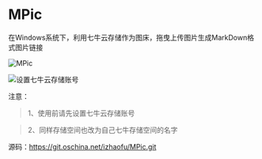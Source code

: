 # MPic
在Windows系统下，利用七牛云存储作为图床，拖曳上传图片生成MarkDown格式图片链接

![MPic](http://image.lzhaofu.cn/blog/2016-09-19/092226916)

![设置七牛云存储账号](http://image.lzhaofu.cn/blog/2016-09-19/092425728)

注意：
>1、使用前请先设置七牛云存储账号

>2、同样存储空间也改为自己七牛存储空间的名字

源码：https://git.oschina.net/izhaofu/MPic.git


